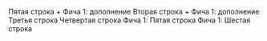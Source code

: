 Пятая строка + Фича 1: дополнение
Вторая строка + Фича 1: дополнение
Третья строка
Четвертая строка
Фича 1: Пятая строка
Фича 1: Шестая строка
